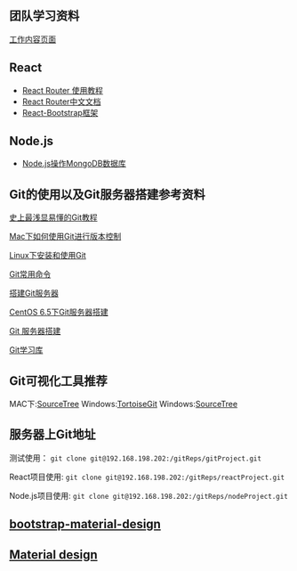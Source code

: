 ## 团队学习资料

[工作内容页面](https://github.com/junliangyuan/work/blob/master/work.md)

## React

- [React Router 使用教程](http://www.ruanyifeng.com/blog/2016/05/react_router.html)
- [React Router中文文档](https://react-guide.github.io/react-router-cn/docs/Introduction.html)
- [React-Bootstrap框架](https://github.com/react-bootstrap/react-bootstrap)


## Node.js

- [Node.js操作MongoDB数据库](https://segmentfault.com/a/1190000004057550)


## Git的使用以及Git服务器搭建参考资料

[史上最浅显易懂的Git教程](http://joehill.me/2016/02/18/2016-02-18-Git-Tutorial/)

[Mac下如何使用Git进行版本控制](http://www.qetee.com/exp/git/mac-git/)

[Linux下安装和使用Git](http://www.worldhello.net/gotgit/01-meet-git/035-install-on-linux.html)

[Git常用命令](http://www.ruanyifeng.com/blog/2015/12/git-cheat-sheet.html)

[搭建Git服务器](http://www.liaoxuefeng.com/wiki/0013739516305929606dd18361248578c67b8067c8c017b000/00137583770360579bc4b458f044ce7afed3df579123eca000)

[CentOS 6.5下Git服务器搭建](http://www.centoscn.com/CentosServer/ftp/2014/0414/2789.html)

[Git 服务器搭建](http://www.runoob.com/git/git-server.html)

[Git学习库](http://www.yiibai.com/git/git_push.html)

## Git可视化工具推荐

MAC下:[SourceTree](https://www.sourcetreeapp.com/)
Windows:[TortoiseGit](https://tortoisegit.org/)
Windows:[SourceTree](https://www.sourcetreeapp.com/)

## 服务器上Git地址

测试使用： `git clone git@192.168.198.202:/gitReps/gitProject.git`

React项目使用: `git clone git@192.168.198.202:/gitReps/reactProject.git`

Node.js项目使用: `git clone git@192.168.198.202:/gitReps/nodeProject.git`

## [bootstrap-material-design](https://github.com/FezVrasta/bootstrap-material-design)
## [Material design](https://material.io/guidelines/material-design/introduction.html)
